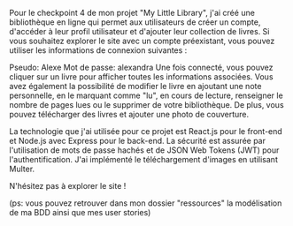Pour le checkpoint 4 de mon projet "My Little Library", j'ai créé une bibliothèque en ligne qui permet aux utilisateurs de créer un compte, d'accéder à leur profil utilisateur et d'ajouter leur collection de livres. Si vous souhaitez explorer le site avec un compte préexistant, vous pouvez utiliser les informations de connexion suivantes :

Pseudo: Alexe
Mot de passe: alexandra
Une fois connecté, vous pouvez cliquer sur un livre pour afficher toutes les informations associées. Vous avez également la possibilité de modifier le livre en ajoutant une note personnelle, en le marquant comme "lu", en cours de lecture, renseigner le nombre de pages lues ou le supprimer de votre bibliothèque. De plus, vous pouvez télécharger des livres et ajouter une photo de couverture.

La technologie que j'ai utilisée pour ce projet est React.js pour le front-end et Node.js avec Express pour le back-end. La sécurité est assurée par l'utilisation de mots de passe hachés et de JSON Web Tokens (JWT) pour l'authentification. J'ai implémenté le téléchargement d'images en utilisant Multer.

N'hésitez pas à explorer le site !


(ps: vous pouvez retrouver dans mon dossier "ressources" la modélisation de ma BDD ainsi que mes user stories)
